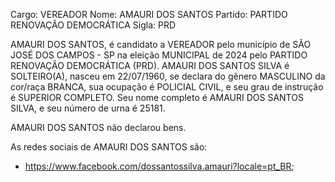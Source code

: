 Cargo: VEREADOR
Nome: AMAURI DOS SANTOS
Partido: PARTIDO RENOVAÇÃO DEMOCRÁTICA
Sigla: PRD

AMAURI DOS SANTOS, é candidato a VEREADOR pelo município de SÃO JOSÉ DOS CAMPOS - SP na eleição MUNICIPAL de 2024 pelo PARTIDO RENOVAÇÃO DEMOCRÁTICA (PRD).
AMAURI DOS SANTOS SILVA é SOLTEIRO(A), nasceu em 22/07/1960, se declara do gênero MASCULINO da cor/raça BRANCA, sua ocupação é POLICIAL CIVIL, e seu grau de instrução é SUPERIOR COMPLETO.
Seu nome completo é AMAURI DOS SANTOS SILVA, e seu número de urna é 25181.

AMAURI DOS SANTOS não declarou bens.


As redes sociais de AMAURI DOS SANTOS são:
- https://www.facebook.com/dossantossilva.amauri?locale=pt_BR;